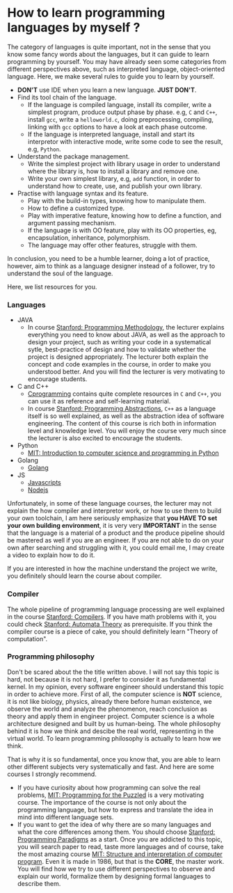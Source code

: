 # How to learn programming languages by myself ?
The category of languages is quite important, not in the sense that you know some fancy words about the languages, but it can guide to learn programming by yourself. You may have already seen some categories from different perspectives above, such as interpreted language, object-oriented language. Here, we make several rules to guide you to learn by yourself.

* __DON'T__ use IDE when you learn a new language. __JUST DON'T__.
* Find its tool chain of the language.
  * If the language is compiled language, install its compiler, write a simplest program, produce output phase by phase. e.g, `C` and `C++`, install `gcc`, write a `helloworld.c`, doing preprocessing, compiling, linking with `gcc` options to have a look at each phase outcome.
  * If the language is interpreted language, install and start its interpretor with interactive mode, write some code to see the result, e.g, `Python`.
* Understand the package management.
  * Write the simplest project with library usage in order to understand where the library is, how to install a library and remove one.
  * Write your own simplest library, e.g, `add` function, in order to understand how to create, use, and publish your own library.
* Practise with language syntax and its feature.
  * Play with the build-in types, knowing how to manipulate them.
  * How to define a customized type.
  * Play with imperative feature, knowing how to define a function, and argument passing mechanism.
  * If the language is with OO feature, play with its OO properties, eg, encapsulation, inheritance, polymorphism.
  * The language may offer other features, struggle with them.

In conclusion, you need to be a humble learner, doing a lot of practice, however, aim to think as a language designer instead of a follower, try to understand the soul of the language.

Here, we list resources for you.

### Languages
* JAVA 
  * In course [Stanford: Programming Methodology](https://see.stanford.edu/Course/CS106A), the lecturer explains everything you need to know about JAVA, as well as the approach to design your project, such as writing your code in a systematical sytle, best-practice of design and how to validate whether the project is designed appropriately. The lecturer both explain the concept and code examples in the course, in order to make you understood better. And you will find the lecturer is very motivating to encourage students.
* C and C++
  * [Cprogramming](https://www.cprogramming.com/) contains quite complete resources in `C` and `C++`, you can use it as reference and self-learning material.
  * In course [Stanford: Programming Abstractions](https://see.stanford.edu/Course/CS106B), `C++` as a language itself is so well explained, as well as the abstraction idea of software engineering. The content of this course is rich both in information level and knowledge level. You will enjoy the course very much since the lecturer is also excited to encourage the students.
* Python
  * [MIT: Introduction to computer science and programming in Python](https://ocw.mit.edu/courses/electrical-engineering-and-computer-science/6-0001-introduction-to-computer-science-and-programming-in-python-fall-2016/)
* Golang
  * [Golang](https://golang.org/)
* JS
  * [Javascripts]()
  * [Nodejs]()

Unfortunately, in some of these language courses, the lecturer may not explain the how compiler and interpretor work, or how to use them to build your own toolchain, I am here seriously emphasize that __you HAVE TO set your own building environment__, it is very very __IMPORTANT__ in the sense that the language is a material of a product and the produce pipeline should be mastered as well if you are an engineer. If you are not able to do on your own after searching and struggling with it, you could email me, I may create a video to explain how to do it.

If you are interested in how the machine understand the project we write, you definitely should learn the course about compiler.
### Compiler
The whole pipeline of programming language processing are well explained in the course [Stanford: Compilers](https://lagunita.stanford.edu/courses/Engineering/Compilers/Fall2014/about). If you have math problems with it, you could check [Stanford: Automata Theory](https://lagunita.stanford.edu/courses/course-v1:ComputerScience+Automata+SelfPaced/about) as prerequisite. If you think the compiler course is a piece of cake, you should definitely learn "Theory of computation".

### Programming philosophy 
Don't be scared about the the title written above. I will not say this topic is hard, not because it is not hard, I prefer to consider it as fundamental kernel. In my opinion, every software engineer should understand this topic in order to achieve more. First of all, the computer science is __NOT__ science, it is not like biology, physics, already there before human existence, we observe the world and analyze the phenomenon, reach conclusion as theory and apply them in engineer project. Computer science is a whole architecture designed and built by us human-being. The whole philosophy behind it is how we think and descibe the real world, representing in the virtual world. To learn programming philosophy is actually to learn how we think.

That is why it is so fundamental, once you know that, you are able to learn other different subjects very systematically and fast. And here are some courses I strongly recommend.

* If you have curiosity about how programming can solve the real problems, [MIT: Programming for the Puzzled](https://ocw.mit.edu/courses/electrical-engineering-and-computer-science/6-s095-programming-for-the-puzzled-january-iap-2018/) is a very motivating course. The importance of the course is not only about the programming language, but how to express and translate the idea in mind into different language sets.
* If you want to get the idea of why there are so many languages and what the core differences among them. You should choose [Stanford: Programming Paradigms](https://see.stanford.edu/Course/CS107) as a start. Once you are addicted to this topic, you will search paper to read, taste more languages and of course, take the most amazing course [MIT: Structure and interpretation of computer program](https://ocw.mit.edu/courses/electrical-engineering-and-computer-science/6-001-structure-and-interpretation-of-computer-programs-spring-2005/). Even it is made in 1986, but that is the __CORE__, the master work. You will find how we try to use different perspectives to observe and explain our world, formalize them by designing formal languages to describe them.
